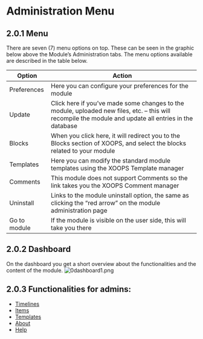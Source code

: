 # Administration Menu

## 2.0.1 Menu

There are seven \(7\) menu options on top. These can be seen in the graphic below above the Module’s Administration tabs. The menu options available are described in the table below.

| Option | Action |
| --- | --- |
| Preferences | Here you can configure your preferences for the module |
| Update | Click here if you’ve made some changes to the module, uploaded new files, etc. – this will recompile the module and update all entries in the database |
| Blocks | When you click here, it will redirect you to the Blocks section of XOOPS, and select the blocks related to your module |
| Templates | Here you can modify the standard module templates using the XOOPS Template manager |
| Comments | This module does not support Comments so the link takes you the XOOPS Comment manager |
| Uninstall | Links to the module uninstall option, the same as clicking the “red arrow” on the module administration page |
| Go to module | If the module is visible on the user side, this will take you there |

## 2.0.2 Dashboard

On the dashboard you get a short overview about the functionalities and the content of the module. ![0dashboard1.png](https://github.com/xoops/wgtimelines-tutorial/tree/a0adef0b003de4cd9200069325d8c416a98ff15b/en/assets/0dashboard1.png)

## 2.0.3 Functionalities for admins:

* [Timelines](timelines.md)
* [Items](items.md)
* [Templates](templates.md)
* [About](about.md)
* [Help](help.md)

